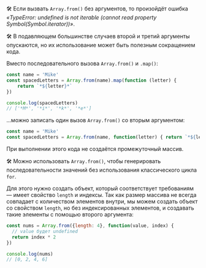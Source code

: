 🛠 Если вызвать `Array.from()` без аргументов, то произойдёт ошибка _«TypeError: undefined is not iterable (cannot read property Symbol(Symbol.iterator))»_.

🛠 В подавляющем большинстве случаев второй и третий аргументы опускаются, но их использование может быть полезным сокращением кода.

Вместо последовательного вызова `Array.from()` и `.map()`:

```js
const name = 'Mike'
const spacedLetters = Array.from(name).map(function (letter) {
    return `*${letter}*`
})

console.log(spacedLetters)
// ['*M*', '*i*', '*k*', '*e*']
```

...можно записать один вызов `Array.from()` со вторым аргументом:

```js
const name = 'Mike'
const spacedLetters = Array.from(name, function(letter) { return `*${letter}*` })
```

При выполнении этого кода не создаётся промежуточный массив.

🛠 Можно использовать `Array.from()`, чтобы генерировать последовательности значений без использования классического цикла `for`.

Для этого нужно создать объект, который соответствует требованиям — имеет свойство `length` и индексы. Так как размер массива не всегда совпадает с количеством элементов внутри, мы можем создать объект со свойством `length`, но без индексированных элементов, и создавать такие элементы с помощью второго аргумента:

```js
const nums = Array.from({length: 4}, function(value, index) {
  // value будет undefined
  return index * 2
})

console.log(nums)
// [0, 2, 4, 6]
```
